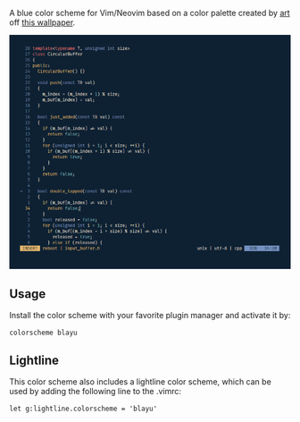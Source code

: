 A blue color scheme for Vim/Neovim based on a color palette created by [art][artLink] off [this wallpaper][wallpaperLink].

![blayu][screenshot]

## Usage
Install the color scheme with your favorite plugin manager and activate it by:
```vim
colorscheme blayu
```

## Lightline
This color scheme also includes a lightline color scheme, which can be used by adding the following line to the .vimrc:
```vim
let g:lightline.colorscheme = 'blayu'
```

[screenshot]: screenshot.png
[artLink]: https://github.com/gawlk/art
[wallpaperLink]: http://www.modafinilsale.com/view/uhd-4k-wallpapers-653265.html
